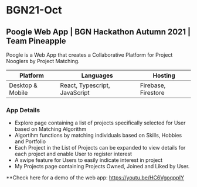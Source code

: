 # BGN21-Oct
## Poogle Web App |  BGN Hackathon Autumn  2021 | Team Pineapple

Poogle is a Web App that creates a Collaborative Platform for Project Nooglers by Project Matching.

| Platform | Languages | Hosting |
| --- | --- | --- |
| Desktop & Mobile | React, Typescript, JavaScript | Firebase, Firestore |

### App Details
* Explore page containing a list of projects specifically selected for User based on Matching Algorithm
* Algortihm functions by matching individuals based on Skills, Hobbies and Portfolio
* Each Project in the List of Projects can be expanded to view details for each project and enable User to register interest
* A swipe feature for Users to easily indicate interest in project
* My Projects page containing Projects Owned, Joined and Liked by User.

**Check here for a demo of the web app:  https://youtu.be/HC6VgoqppIY

